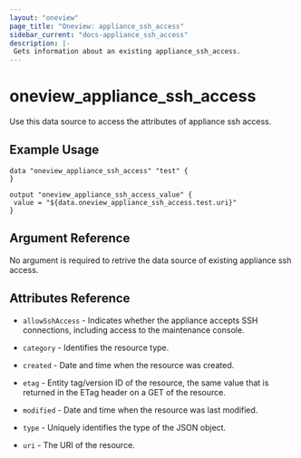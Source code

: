 ```yaml
---
layout: "oneview"
page_title: "Oneview: appliance_ssh_access"
sidebar_current: "docs-appliance_ssh_access"
description: |-
 Gets information about an existing appliance_ssh_access.
---
```


# oneview\_appliance\_ssh\_access

Use this data source to access the attributes of appliance ssh access.

## Example Usage

```hcl
data "oneview_appliance_ssh_access" "test" {
}

output "oneview_appliance_ssh_access_value" {
 value = "${data.oneview_appliance_ssh_access.test.uri}"
}
```

## Argument Reference

No argument is required to retrive the data source of existing appliance ssh access.

## Attributes Reference

* `allowSshAccess` -  Indicates whether the appliance accepts SSH connections, including access to the maintenance console.

* `category` - Identifies the resource type.

* `created` - Date and time when the resource was created.

* `etag` - Entity tag/version ID of the resource, the same value that is returned in the ETag header on a GET of the resource.

* `modified` - Date and time when the resource was last modified.

* `type` - Uniquely identifies the type of the JSON object.

* `uri` - The URI of the resource.
